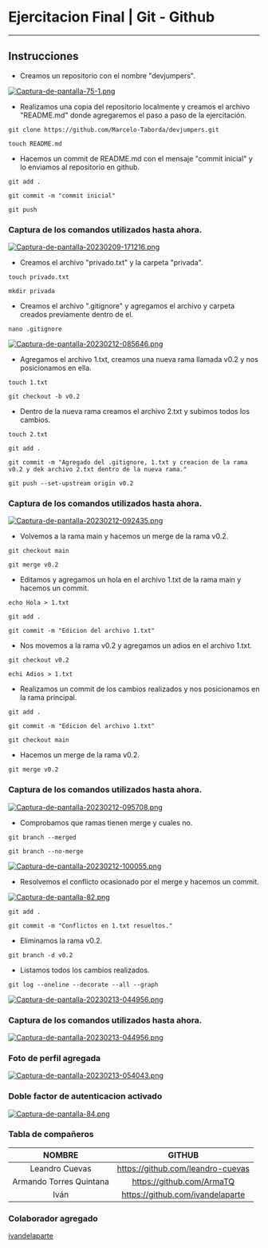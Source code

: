 # Ejercitacion Final | Git - Github
---
## Instrucciones

- Creamos un repositorio con el nombre "devjumpers".

[![Captura-de-pantalla-75-1.png](https://i.postimg.cc/VvLKhwyx/Captura-de-pantalla-75-1.png)](https://postimg.cc/G8VPBZmK)

- Realizamos una copia del repositorio localmente y creamos el archivo "README.md" donde agregaremos el paso a paso de la ejercitación.

```
git clone https://github.com/Marcelo-Taborda/devjumpers.git
```
```
touch README.md
```

- Hacemos un commit de README.md con el mensaje "commit inicial" y lo enviamos al repositorio en github.

```
git add .
```
```
git commit -m "commit inicial"
```
```
git push
```
### Captura de los comandos utilizados hasta ahora.

[![Captura-de-pantalla-20230209-171216.png](https://i.postimg.cc/FRBmZ3Kc/Captura-de-pantalla-20230209-171216.png)](https://postimg.cc/HcXfWJXs)

- Creamos el archivo "privado.txt" y la carpeta "privada".
```
touch privado.txt
```
```
mkdir privada
```

- Creamos el archivo ".gitignore" y agregamos el archivo y carpeta creados previamente dentro de el.

```
nano .gitignore
```
[![Captura-de-pantalla-20230212-085646.png](https://i.postimg.cc/1zTVgnZC/Captura-de-pantalla-20230212-085646.png)](https://postimg.cc/KKP8wYjB)

- Agregamos el archivo 1.txt, creamos una nueva rama llamada v0.2 y nos posicionamos en ella.
```
touch 1.txt
```
```
git checkout -b v0.2
```
- Dentro de la nueva rama creamos el archivo 2.txt y subimos todos los cambios.
```
touch 2.txt
```
```
git add .
```
```
git commit -m "Agregado del .gitignore, 1.txt y creacion de la rama v0.2 y dek archivo 2.txt dentro de la nueva rama."
```
```
git push --set-upstream origin v0.2
```
### Captura de los comandos utilizados hasta ahora.

[![Captura-de-pantalla-20230212-092435.png](https://i.postimg.cc/Z0t91Snb/Captura-de-pantalla-20230212-092435.png)](https://postimg.cc/V0gLC2Xp)

- Volvemos a la rama main y hacemos un merge de la rama v0.2.

```
git checkout main
```
```
git merge v0.2
```

- Editamos y agregamos un hola en el archivo 1.txt de la rama main y hacemos un commit.
```
echo Hola > 1.txt
```
```
git add .
```
```
git commit -m "Edicion del archivo 1.txt"
```

- Nos movemos a la rama v0.2 y agregamos un adios en el archivo 1.txt.

```
git checkout v0.2
```
```
echi Adios > 1.txt
```

- Realizamos un commit de los cambios realizados y nos posicionamos en la rama principal.
```
git add .
```
```
git commit -m "Edicion del archivo 1.txt"
```
```
git checkout main
```

- Hacemos un merge de la rama v0.2.
```
git merge v0.2
```
### Captura de los comandos utilizados hasta ahora.

[![Captura-de-pantalla-20230212-095708.png](https://i.postimg.cc/PfwF8nZ2/Captura-de-pantalla-20230212-095708.png)](https://postimg.cc/BtJCdymK)

- Comprobamos que ramas tienen merge y cuales no.
```
git branch --merged
```
```
git branch --no-merge
```
[![Captura-de-pantalla-20230212-100055.png](https://i.postimg.cc/FK07LRrh/Captura-de-pantalla-20230212-100055.png)](https://postimg.cc/1g5mxyVd)

- Resolvemos el conflicto ocasionado por el merge y hacemos un commit.

[![Captura-de-pantalla-82.png](https://i.postimg.cc/t4kXQx4Z/Captura-de-pantalla-82.png)](https://postimg.cc/0z6g7rmP)

```
git add .
```
```
git commit -m "Conflictos en 1.txt resueltos."
```

- Eliminamos la rama v0.2.
```
git branch -d v0.2
```

- Listamos todos los cambios realizados.
```
git log --oneline --decorate --all --graph
```
[![Captura-de-pantalla-20230213-044956.png](https://i.postimg.cc/N033V6Hw/Captura-de-pantalla-20230213-044956.png)](https://postimg.cc/2qx9LBGH)

### Captura de los comandos utilizados hasta ahora.

[![Captura-de-pantalla-20230213-044956.png](https://i.postimg.cc/PrKkxvBm/Captura-de-pantalla-20230213-044956.png)](https://postimg.cc/xckZp8jC)

### Foto de perfil agregada
[![Captura-de-pantalla-20230213-054043.png](https://i.postimg.cc/mgn2wZQ1/Captura-de-pantalla-20230213-054043.png)](https://postimg.cc/HrQgWgvT)

### Doble factor de autenticacion activado
[![Captura-de-pantalla-84.png](https://i.postimg.cc/k5tMhrc1/Captura-de-pantalla-84.png)](https://postimg.cc/94CjrnsZ)

### Tabla de compañeros
|NOMBRE|GITHUB|
|:------------:|:------------:|
|Leandro Cuevas|https://github.com/leandro-cuevas|
|Armando Torres Quintana|https://github.com/ArmaTQ|
|Iván|https://github.com/ivandelaparte|


### Colaborador agregado
[ivandelaparte](https://github.com/ivandelaparte "https://github.com/ivandelaparte")
